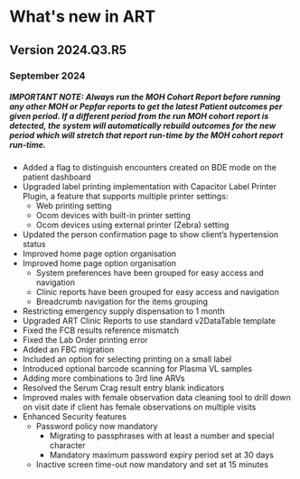 # What's new in ART

## Version 2024.Q3.R5

### September 2024

##### IMPORTANT NOTE: Always run the MOH Cohort Report before running any other MOH or Pepfar reports to get the latest Patient outcomes per given period. If a different period from the run MOH cohort report is detected, the system will automatically rebuild outcomes for the new period which will stretch that report run-time by the MOH cohort report run-time.

>

- Added a flag to distinguish encounters created on BDE mode on the patient dashboard
- Upgraded label printing implementation with Capacitor Label Printer Plugin, a feature that supports multiple printer settings: 
    - Web printing setting 
    - Ocom devices with built-in printer setting
    - Ocom devices using external printer (Zebra) setting
- Updated the person confirmation page to show client’s hypertension status 
- Improved home page option organisation  
- Improved home page option organisation  
    - System preferences have been grouped for easy access and navigation
    - Clinic reports have been grouped for easy access and navigation
    - Breadcrumb navigation for the items grouping
- Restricting emergency supply dispensation to 1 month
- Upgraded ART Clinic Reports to use standard v2DataTable template
- Fixed the FCB results reference mismatch 
- Fixed the Lab Order printing error
- Added an FBC migration
- Included an option for selecting printing on a small label
- Introduced optional barcode scanning for Plasma VL samples
- Adding more combinations to 3rd line ARVs
- Resolved the Serum Crag result entry blank indicators
- Improved males with female observation data cleaning tool to drill down on visit date if client has female observations on multiple visits
- Enhanced Security features 
    - Password policy now mandatory 
        - Migrating to passphrases with at least a number and special character 
        - Mandatory maximum password expiry period set at 30 days 
    - Inactive screen time-out now mandatory and set at 15 minutes 